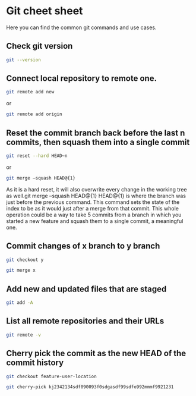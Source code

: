 # Git cheet sheet

Here you can find the common git commands and use cases.

## Check git version

```bash
git --version
```

## Connect local repository to remote one.

```bash
git remote add new
```
or
```bash
git remote add origin
```

##  Reset the commit branch back before the last n commits, then squash them into a single commit
```bash
git reset --hard HEAD~n
```
or
```bash
git merge –squash HEAD@{1}
```
As it is a hard reset, it will also overwrite every change in the working tree as well.git merge –squash HEAD@{1} HEAD@{1} is where the branch was just before the previous command. This command sets the state of the index to be as it would just after a merge from that commit. This whole operation could be a way to take 5 commits from a branch in which you started a new feature and squash them to a single commit, a meaningful one.

## Commit changes of x branch to y branch
```bash
git checkout y
```
```bash
git merge x
```

## Add new and updated files that are staged
```bash
git add -A
```

## List all remote repositories and their URLs
```bash
git remote -v
```


## Cherry pick the commit as the new HEAD of the commit history
```bash
git checkout feature-user-location
```
```bash
git cherry-pick kj2342134sdf090093f0sdgasdf99sdfo992mmmf9921231
```
